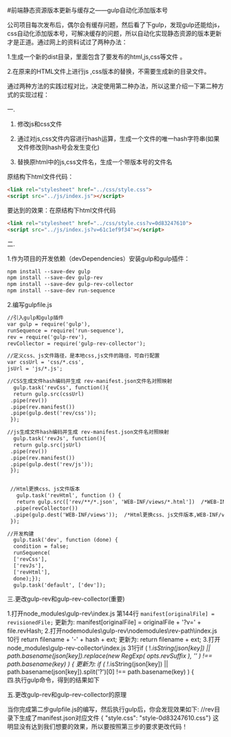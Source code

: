 #前端静态资源版本更新与缓存之——gulp自动化添加版本号

公司项目每次发布后，偶尔会有缓存问题，然后看了下gulp，发现gulp还能给js，css自动化添加版本号，可解决缓存的问题，所以自动化实现静态资源的版本更新才是正道。通过网上的资料试过了两种办法：

1.生成一个新的dist目录，里面包含了要发布的html,js,css等文件 。

2.在原来的HTML文件上进行js ,css版本的替换，不需要生成新的目录文件。

通过两种方法的实践过程对比，决定使用第二种办法，所以这里介绍一下第二种方式的实现过程：

一.

1. 修改js和css文件

2. 通过对js,css文件内容进行hash运算，生成一个文件的唯一hash字符串(如果文件修改则hash号会发生变化)

3. 替换原html中的js,css文件名，生成一个带版本号的文件名

原结构下html文件代码：
```html
<link rel="stylesheet" href="../css/style.css">
<script src="../js/index.js"></script>
```

要达到的效果：在原结构下html文件代码
```html
<link rel="stylesheet" href="../css/style.css?v=0d83247610">
<script src="../js/index.js?v=61c1ef9f34"></script>
```

二.

1.作为项目的开发依赖（devDependencies）安装gulp和gulp插件：

```html
npm install --save-dev gulp
npm install --save-dev gulp-rev
npm install --save-dev gulp-rev-collector
npm install --save-dev run-sequence
```

2.编写gulpfile.js

  ```html
//引入gulp和gulp插件
var gulp = require('gulp'),  
  runSequence = require('run-sequence'),   
  rev = require('gulp-rev'),    
  revCollector = require('gulp-rev-collector');
```

  ```html
//定义css、js文件路径，是本地css,js文件的路径，可自行配置
var cssUrl = 'css/*.css',   
  jsUrl = 'js/*.js';
```

```html
//CSS生成文件hash编码并生成 rev-manifest.json文件名对照映射
  gulp.task('revCss', function(){   
  return gulp.src(cssUrl)        
 .pipe(rev())        
 .pipe(rev.manifest())        
 .pipe(gulp.dest('rev/css'));
 });
```

```html
//js生成文件hash编码并生成 rev-manifest.json文件名对照映射
  gulp.task('revJs', function(){    
  return gulp.src(jsUrl)        
 .pipe(rev())        
 .pipe(rev.manifest())        
 .pipe(gulp.dest('rev/js'));
 });


 //Html更换css、js文件版本
   gulp.task('revHtml', function () {    
   return gulp.src(['rev/**/*.json', 'WEB-INF/views/*.html'])  /*WEB-INF/views是本地html文件的路径，可自行配置*/        
  .pipe(revCollector())        
  .pipe(gulp.dest('WEB-INF/views'));  /*Html更换css、js文件版本,WEB-INF/views也是和本地html文件的路径一致*/
 });

//开发构建
  gulp.task('dev', function (done) {   
  condition = false;   
  runSequence(       
  ['revCss'],       
  ['revJs'],        
  ['revHtml'],        
  done);});
  gulp.task('default', ['dev']);
```  
三.更改gulp-rev和gulp-rev-collector(重要)

  1.打开node_modules\gulp-rev\index.js
    第144行 ```manifest[originalFile] = revisionedFile;```
    更新为: manifest[originalFile] = originalFile + '?v=' + file.revHash;
  2.打开nodemodules\gulp-rev\nodemodules\rev-path\index.js
    10行 return filename + '-' + hash + ext;
    更新为: return filename + ext;
  3.打开node_modules\gulp-rev-collector\index.js
    31行if ( !_.isString(json[key]) || path.basename(json[key]).replace(new RegExp( opts.revSuffix ), '' ) !== path.basename(key) ) {
    更新为: if ( !_.isString(json[key]) || path.basename(json[key]).split('?')[0] !== path.basename(key) ) {</br>
四.执行gulp命令，得到的结果如下

 <link rel="stylesheet" href="../css/style.css?v=0d83247610">
 <script src="../js/index.js?v=61c1ef9f34"></script>
五.更改gulp-rev和gulp-rev-collector的原理

 当你完成第二步gulpfile.js的编写，然后执行gulp后，你会发现效果如下:
 //rev目录下生成了manifest.json对应文件
   { "style.css": "style-0d83247610.css"}
    <link rel="stylesheet" href="../css/style-0d83247610.css">
    <script src="../js/index-61c1ef9f34.js"></script>
 这明显没有达到我们想要的效果，所以要按照第三步的要求更改代码！